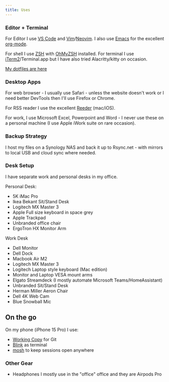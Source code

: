 ```yaml
---
title: Uses
---
```


### Editor + Terminal
For Editor I use [VS Code](https://code.visualstudio.com) and [Vim](https://www.vim.org)/[Neovim](https://www.neovim.io). I also use [Emacs](https://www.gnu.org/emacs) for the excellent [org-mode]().

For shell I use [ZSH](https://www.zsh.org/) with [OhMyZSH](https://ohmyz.sh) installed. For terminal I use [iTerm2](https://iterm2.com)/Terminal.app but I have also tried Alacritty/kitty on occasion.

[My dotfiles are here](https://github.com/dueyfinster/dotfiles)

### Desktop Apps
For web browser - I usually use Safari - unless the website doesn't work or I need better DevTools then I'll use Firefox or Chrome.

For RSS reader I use the excellent [Reeder](https://reederapp.com) (mac/iOS).

For work, I use Microsoft Excel, Powerpoint and Word - I never use these on a personal machine (I use Apple iWork suite on rare occasion).

### Backup Strategy
I host my files on a Synology NAS and back it up to Rsync.net - with mirrors to local USB and cloud sync where needed.

### Desk Setup
I have separate work and personal desks in my office.

Personal Desk:
- 5K iMac Pro
- Ikea Bekant Sit/Stand Desk
- Logitech MX Master 3
- Apple Full size keyboard in space grey
- Apple Trackpad
- Unbranded office chair
- ErgoTron HX Monitor Arm

Work Desk
- Dell Monitor
- Dell Dock
- Macbook Air M2
- Logitech MX Master 3
- Logitech Laptop style keyboard (Mac edition)
- Monitor and Laptop VESA mount arms
- Elgato Streamdeck (I mostly automate Microsoft Teams/HomeAssistant)
- Unbranded Sit/Stand Desk
- Herman Miller Aeron Chair
- Dell 4K Web Cam
- Blue Snowball Mic

## On the go
On my phone (iPhone 15 Pro) I use:
- [Working Copy](https://workingcopy.app) for Git
- [Blink](https://blink.sh) as terminal
- [mosh](https://mosh.org)  to keep sessions open anywhere


### Other Gear
- Headphones I mostly use in the "office" office and they are Airpods Pro
